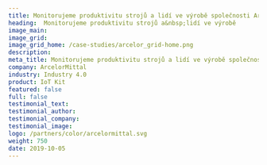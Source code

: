 ```yaml
---
title: Monitorujeme produktivitu strojů a lidí ve výrobě společnosti ArcelorMittal
heading:  Monitorujeme produktivitu strojů a&nbsp;lidí ve výrobě
image_main: 
image_grid: 
image_grid_home: /case-studies/arcelor_grid-home.png
description:
meta_title: Monitorujeme produktivitu strojů a lidí ve výrobě společnosti ArcelorMittal | HARDWARIO případová studie
company: ArcelorMittal
industry: Industry 4.0
product: IoT Kit
featured: false
full: false
testimonial_text: 
testimonial_author: 
testimonial_company: 
testimonial_image: 
logo: /partners/color/arcelormittal.svg
weight: 750
date: 2019-10-05
---
```

